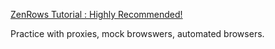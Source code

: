 [ZenRows Tutorial : Highly Recommended!](https://www.zenrows.com/blog/stealth-web-scraping-in-python-avoid-blocking-like-a-ninja#user-agent-header)

Practice with proxies, mock browswers, automated browsers.
